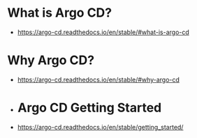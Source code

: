 # What is Argo CD?
- https://argo-cd.readthedocs.io/en/stable/#what-is-argo-cd
# Why Argo CD?
- https://argo-cd.readthedocs.io/en/stable/#why-argo-cd
- # Argo CD Getting Started
- https://argo-cd.readthedocs.io/en/stable/getting_started/

